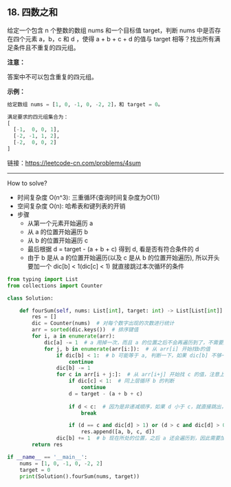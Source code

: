 ## 18. 四数之和

给定一个包含 n 个整数的数组 nums 和一个目标值 target，判断 nums 中是否存在四个元素 a，b，c 和 d ，使得 a + b + c + d 的值与 target 相等？找出所有满足条件且不重复的四元组。

**注意：**

答案中不可以包含重复的四元组。

**示例：**

```python
给定数组 nums = [1, 0, -1, 0, -2, 2]，和 target = 0。

满足要求的四元组集合为：
[
  [-1,  0, 0, 1],
  [-2, -1, 1, 2],
  [-2,  0, 0, 2]
]
```

链接：https://leetcode-cn.com/problems/4sum

---
How to solve?
* 时间复杂度 O(n^3): 三重循环(查询时间复杂度为O(1))
* 空间复杂度 O(n): 哈希表和键列表的开销
* 步骤
    * 从第一个元素开始遍历 a
    * 从 a 的位置开始遍历 b
    * 从 b 的位置开始遍历 c
    * 最后根据 d = target - (a + b + c) 得到 d, 看是否有符合条件的 d
    * 由于 b 是从 a 的位置开始遍历(以及 c 是从 b 的位置开始遍历), 所以开头要加一个 dic[b] < 1(dic[c] < 1) 就直接跳过本次循环的条件
```python
from typing import List
from collections import Counter

class Solution:

    def fourSum(self, nums: List[int], target: int) -> List[List[int]]:
        res = []
        dic = Counter(nums)  # 对每个数字出现的次数进行统计
        arr = sorted(dic.keys())  # 排序键值
        for i, a in enumerate(arr):
            dic[a] -= 1  # a 用掉一次，而且 a 的位置之后不会再遍历到了，不需要加回
            for j, b in enumerate(arr[i:]):  # 从 arr[i] 开始找b的值
                if dic[b] < 1:  # b 可能等于 a, 判断一下，如果 dic[b] 不够一个，则跳过这次循环
                    continue
                dic[b] -= 1 
                for c in arr[i + j:]:  # 从 arr[i+j] 开始找 c 的值，注意上一层循环枚举 j 以后，需要再加最外层的i
                    if dic[c] < 1:  # 同上层循环 b 的判断
                        continue
                    d = target - (a + b + c)
                    
                    if d < c:  # 因为是非递减顺序，如果 d 小于 c，就直接跳出，这样可以避免重复
                        break 

                    if (d == c and dic[d] > 1) or (d > c and dic[d] > 0):
                        res.append([a, b, c, d])
                dic[b] += 1  # b 现在所处的位置，之后 a 还会遍历到，因此需要加回1
        return res

if __name__ == '__main__':
    nums = [1, 0, -1, 0, -2, 2]
    target = 0
    print(Solution().fourSum(nums, target))
```
